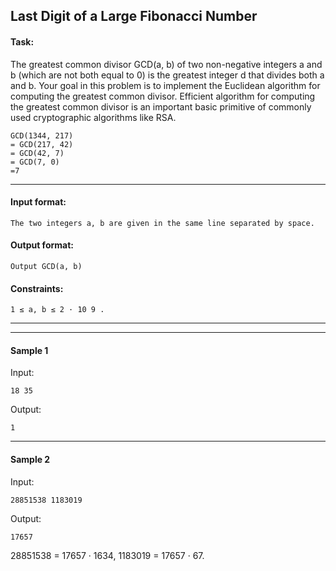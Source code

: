 ## Last Digit of a Large Fibonacci Number

#### Task:
The greatest common divisor GCD(a, b) of two non-negative integers a and b
(which are not both equal to 0) is the greatest integer d that divides both a and b.
Your goal in this problem is to implement the Euclidean algorithm for computing
the greatest common divisor.
Efficient algorithm for computing the greatest common divisor is an important
basic primitive of commonly used cryptographic algorithms like RSA. 
    
    GCD(1344, 217)
    = GCD(217, 42)
    = GCD(42, 7)
    = GCD(7, 0)
    =7

---
#### Input format: 
    The two integers a, b are given in the same line separated by space.
#### Output format:
    Output GCD(a, b)
#### Constraints:
    1 ≤ a, b ≤ 2 · 10 9 .

---
---
#### Sample 1
   Input:
   
    18 35
    
   Output:
   
    1
---
#### Sample 2
   Input:
   
    28851538 1183019    
   Output:
   
    17657

28851538 = 17657 · 1634, 1183019 = 17657 · 67.